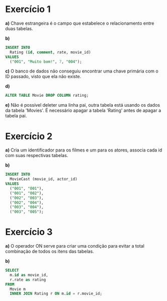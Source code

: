 # Exercício 1

**a)** Chave estrangeira é o campo que estabelece o relacionamento entre duas tabelas.

**b)**

```sql
INSERT INTO
  Rating (id, comment, rate, movie_id)
VALUES
  ("001", "Muito bom!", 7, "004");
```

**c)** O banco de dados não conseguiu encontrar uma chave primária com o ID passado, visto que ela não existe.

**d)**

```sql
ALTER TABLE Movie DROP COLUMN rating;
```

**e)** Não é possível deleter uma linha pai, outra tabela está usando os dados da tabela 'Movies'. É necessário apagar a tabela 'Rating' antes de apagar a tabela pai.

# Exercício 2

**a)** Cria um identificador para os filmes e um para os atores, associa cada id com suas respectivas tabelas.

**b)**

```sql
INSERT INTO
  MovieCast (movie_id, actor_id)
VALUES
  ("001", "001"),
  ("001", "002"),
  ("002", "003"),
  ("002", "004"),
  ("003", "004"),
  ("003", "005");
```

# Exercício 3

**a)** O operador ON serve para criar uma condição para evitar a total combinação de todos os itens das tabelas.

**b)**

```sql
SELECT
  m.id as movie_id,
  r.rate as rating
FROM
  Movie m
  INNER JOIN Rating r ON m.id = r.movie_id;
```
